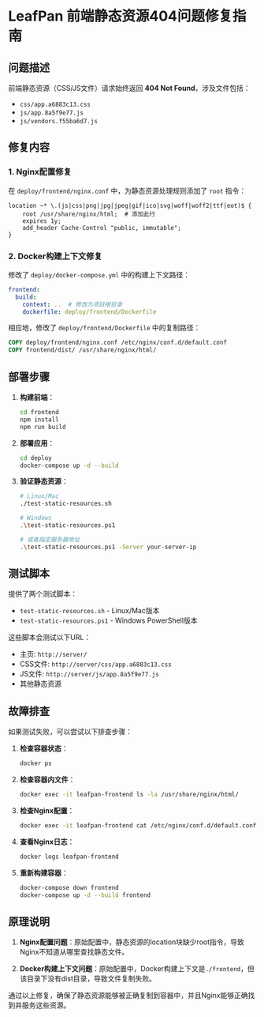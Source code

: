 # LeafPan 前端静态资源404问题修复指南

## 问题描述

前端静态资源（CSS/JS文件）请求始终返回 **404 Not Found**，涉及文件包括：
- `css/app.a6883c13.css`
- `js/app.8a5f9e77.js`
- `js/vendors.f55ba6d7.js`

## 修复内容

### 1. Nginx配置修复

在 `deploy/frontend/nginx.conf` 中，为静态资源处理规则添加了 `root` 指令：

```nginx
location ~* \.(js|css|png|jpg|jpeg|gif|ico|svg|woff|woff2|ttf|eot)$ {
    root /usr/share/nginx/html;  # 添加此行
    expires 1y;
    add_header Cache-Control "public, immutable";
}
```

### 2. Docker构建上下文修复

修改了 `deploy/docker-compose.yml` 中的构建上下文路径：

```yaml
frontend:
  build:
    context: ..  # 修改为项目根目录
    dockerfile: deploy/frontend/Dockerfile
```

相应地，修改了 `deploy/frontend/Dockerfile` 中的复制路径：

```dockerfile
COPY deploy/frontend/nginx.conf /etc/nginx/conf.d/default.conf
COPY frontend/dist/ /usr/share/nginx/html/
```

## 部署步骤

1. **构建前端**：
   ```bash
   cd frontend
   npm install
   npm run build
   ```

2. **部署应用**：
   ```bash
   cd deploy
   docker-compose up -d --build
   ```

3. **验证静态资源**：
   ```bash
   # Linux/Mac
   ./test-static-resources.sh
   
   # Windows
   .\test-static-resources.ps1
   
   # 或者指定服务器地址
   .\test-static-resources.ps1 -Server your-server-ip
   ```

## 测试脚本

提供了两个测试脚本：
- `test-static-resources.sh` - Linux/Mac版本
- `test-static-resources.ps1` - Windows PowerShell版本

这些脚本会测试以下URL：
- 主页: `http://server/`
- CSS文件: `http://server/css/app.a6883c13.css`
- JS文件: `http://server/js/app.8a5f9e77.js`
- 其他静态资源

## 故障排查

如果测试失败，可以尝试以下排查步骤：

1. **检查容器状态**：
   ```bash
   docker ps
   ```

2. **检查容器内文件**：
   ```bash
   docker exec -it leafpan-frontend ls -la /usr/share/nginx/html/
   ```

3. **检查Nginx配置**：
   ```bash
   docker exec -it leafpan-frontend cat /etc/nginx/conf.d/default.conf
   ```

4. **查看Nginx日志**：
   ```bash
   docker logs leafpan-frontend
   ```

5. **重新构建容器**：
   ```bash
   docker-compose down frontend
   docker-compose up -d --build frontend
   ```

## 原理说明

1. **Nginx配置问题**：原始配置中，静态资源的location块缺少root指令，导致Nginx不知道从哪里查找静态文件。

2. **Docker构建上下文问题**：原始配置中，Docker构建上下文是`./frontend`，但该目录下没有dist目录，导致文件复制失败。

通过以上修复，确保了静态资源能够被正确复制到容器中，并且Nginx能够正确找到并服务这些资源。